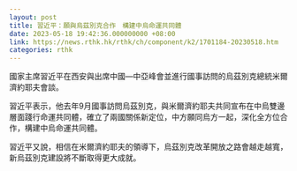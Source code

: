 ```yaml
---
layout: post
title: 習近平：願與烏茲別克合作　構建中烏命運共同體
date: 2023-05-18 19:42:36.000000000 +08:00
link: https://news.rthk.hk/rthk/ch/component/k2/1701184-20230518.htm
categories: rthk
---
```


國家主席習近平在西安與出席中國—中亞峰會並進行國事訪問的烏茲別克總統米爾濟約耶夫會談。

習近平表示，他去年9月國事訪問烏茲別克，與米爾濟約耶夫共同宣布在中烏雙邊層面踐行命運共同體，確立了兩國關係新定位，中方願同烏方一起，深化全方位合作，構建中烏命運共同體。

習近平又說，相信在米爾濟約耶夫的領導下，烏茲別克改革開放之路會越走越寬，新烏茲別克建設將不斷取得更大成就。

